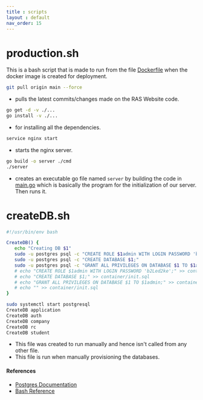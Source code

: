 ```yaml
---
title : scripts
layout : default
nav_order: 15
---
```


# production.sh

This is a bash script that is made to run from the file [Dockerfile]() when the docker image is created for deployment.

```sh
git pull origin main --force
```
- pulls the latest commits/changes made on the RAS Website code.

```sh
go get -d -v ./...
go install -v ./...
```
- for installing all the dependencies.

```sh
service nginx start
```
- starts the nginx server.

```sh
go build -o server ./cmd
./server
```
- creates an executable go file named `server` by building the code in [main.go]() which is basically the program for the initialization of our server. Then runs it.

# createDB.sh

```sh
#!/usr/bin/env bash

CreateDB() {
   echo "Creating DB $1"
   sudo -u postgres psql -c "CREATE ROLE $1admin WITH LOGIN PASSWORD 'b2Led2ke';"
   sudo -u postgres psql -c "CREATE DATABASE $1;"
   sudo -u postgres psql -c "GRANT ALL PRIVILEGES ON DATABASE $1 TO $1admin;"
   # echo "CREATE ROLE $1admin WITH LOGIN PASSWORD 'b2Led2ke';" >> container/init.sql
   # echo "CREATE DATABASE $1;" >> container/init.sql
   # echo "GRANT ALL PRIVILEGES ON DATABASE $1 TO $1admin;" >> container/init.sql
   # echo "" >> container/init.sql
}

sudo systemctl start postgresql
CreateDB application
CreateDB auth
CreateDB company
CreateDB rc
CreateDB student
```

- This file was created to run manually and hence isn't called from any other file.
- This file is run when manually provisioning the databases.

#### References
- [Postgres Documentation](https://www.postgresql.org/docs/)
- [Bash Reference](gnu.org/savannah-checkouts/gnu/bash/manual/bash.html)
